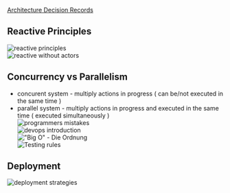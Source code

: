 [Architecture Decision Records](https://github.com/joelparkerhenderson/architecture_decision_record)  
## Reactive Principles
![reactive principles](https://i.postimg.cc/GtW80TS9/reactive-principles.png)  
![reactive without actors](https://i.postimg.cc/kMztRLX9/reactive-systems-without-actors.png)  

## Concurrency vs Parallelism
* concurent system - multiply actions in progress ( can be/not executed in the same time )  
* parallel system  - multiply actions in progress and executed in the same time ( executed simultaneously )  
![programmers mistakes](https://i.postimg.cc/fWPPqJfd/sketch-programmers-mistakes.png)  
![devops introduction](https://i.postimg.cc/htLmgZMv/devops-introduction.png)  
!["Big O" - Die Ordnung](https://i.postimg.cc/85Rbr9Mn/Big-O-notation.png)  
![Testing rules](https://i.postimg.cc/Kc3rwfXk/Testing-rules.png)  

## Deployment 
![deployment strategies](https://i.ibb.co/WWnCmWc/2023-06-07-10-48-1.jpg)  

